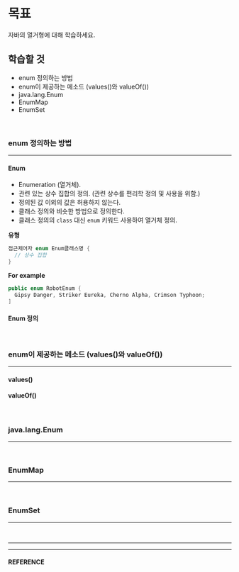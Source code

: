 # 목표
자바의 열거형에 대해 학습하세요.
<br>

## 학습할 것
- enum 정의하는 방법
- enum이 제공하는 메소드 (values()와 valueOf())
- java.lang.Enum
- EnumMap
- EnumSet
<br>


### enum 정의하는 방법
---
  #### Enum
  - Enumeration (열거체).
  - 관련 있는 상수 집합의 정의. (관련 상수를 편리학 정의 및 사용을 위함.)
  - 정의된 값 이외의 값은 허용하지 않는다.
  - 클래스 정의와 비슷한 방법으로 정의한다.
  - 클래스 정의의 `class` 대신 `enum` 키워드 사용하여 열거체 정의.

  **유형**
  ```java
  접근제어자 enum Enum클래스명 {
    // 상수 집합
  }
  ```

  **For example**
  ```java
  public enum RobotEnum {
    Gipsy Danger, Striker Eureka, Cherno Alpha, Crimson Typhoon;
  ]
  ```

  #### Enum 정의
  
<br>


### enum이 제공하는 메소드 (values()와 valueOf())
---

  #### values()

  #### valueOf()
<br>


### java.lang.Enum
---
<br>


### EnumMap
---
<br>


### EnumSet
---
<br>


___
___
#### REFERENCE
>
